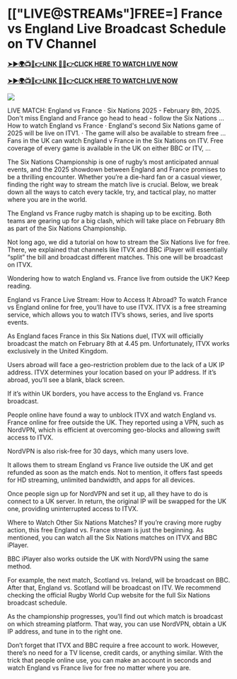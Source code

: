 # [["LIVE@STREAMs"]FREE=] France vs England Live Broadcast Schedule on TV Channel


**[➤►🌍📺📱👉LINK 🔴✅👉CLICK HERE TO WATCH LIVE NOW](https://mr-juniior.blogspot.com/2025/02/rug.html)**

**[➤►🌍📺📱👉LINK 🔴✅👉CLICK HERE TO WATCH LIVE NOW](https://mr-juniior.blogspot.com/2025/02/rug.html)**

[![](https://blogger.googleusercontent.com/img/b/R29vZ2xl/AVvXsEjNiOWRB3jdxsmxMRD7jkwKxsaZ5Nw2w9r6Zl7pWcRY1oy3VaREp6oLXa2h4xZACO5Iaq12YPaUzOslPrTv3cSH90fA94u6k0FPqczaYVL02SZ-uErMPKyOt3VgLVu3lfXsPoj3_QMNJSLTP8W1c_ErsgFSkrV-QHKnkHkKLMOTWljjQyTwK_kePi0JC4s/w520-h293/Rugby%20Image.gif)](https://mr-juniior.blogspot.com/2025/02/rug.html)

 LIVE MATCH: England vs France · Six Nations 2025 - February 8th, 2025. Don't miss England and France go head to head - follow the Six Nations ... How to watch England vs France · England's second Six Nations game of 2025 will be live on ITV1. · The game will also be available to stream free ... Fans in the UK can watch England v France in the Six Nations on ITV. Free coverage of every game is available in the UK on either BBC or ITV, ...

 The Six Nations Championship is one of rugby’s most anticipated annual events, and the 2025 showdown between England and France promises to be a thrilling encounter. Whether you’re a die-hard fan or a casual viewer, finding the right way to stream the match live is crucial. Below, we break down all the ways to catch every tackle, try, and tactical play, no matter where you are in the world.

The England vs France rugby match is shaping up to be exciting. Both teams are gearing up for a big clash, which will take place on February 8th as part of the Six Nations Championship.

Not long ago, we did a tutorial on how to stream the Six Nations live for free. There, we explained that channels like ITVX and BBC iPlayer will essentially “split” the bill and broadcast different matches. This one will be broadcast on ITVX.

Wondering how to watch England vs. France live from outside the UK? Keep reading.

England vs France Live Stream: How to Access It Abroad?
To watch France vs England online for free, you’ll have to use ITVX. ITVX is a free streaming service, which allows you to watch ITV’s shows, series, and live sports events.

As England faces France in this Six Nations duel, ITVX will officially broadcast the match on February 8th at 4.45 pm. Unfortunately, ITVX works exclusively in the United Kingdom.

Users abroad will face a geo-restriction problem due to the lack of a UK IP address. ITVX determines your location based on your IP address. If it’s abroad, you’ll see a blank, black screen.

If it’s within UK borders, you have access to the England vs. France broadcast.

People online have found a way to unblock ITVX and watch England vs. France online for free outside the UK. They reported using a VPN, such as NordVPN, which is efficient at overcoming geo-blocks and allowing swift access to ITVX.

NordVPN is also risk-free for 30 days, which many users love.

It allows them to stream England vs France live outside the UK and get refunded as soon as the match ends. Not to mention, it offers fast speeds for HD streaming, unlimited bandwidth, and apps for all devices.

Once people sign up for NordVPN and set it up, all they have to do is connect to a UK server. In return, the original IP will be swapped for the UK one, providing uninterrupted access to ITVX.

Where to Watch Other Six Nations Matches?
If you’re craving more rugby action, this free England vs. France stream is just the beginning. As mentioned, you can watch all the Six Nations matches on ITVX and BBC iPlayer.

BBC iPlayer also works outside the UK with NordVPN using the same method.

For example, the next match, Scotland vs. Ireland, will be broadcast on BBC. After that, England vs. Scotland will be broadcast on ITV. We recommend checking the official Rugby World Cup website for the full Six Nations broadcast schedule.

As the championship progresses, you’ll find out which match is broadcast on which streaming platform. That way, you can use NordVPN, obtain a UK IP address, and tune in to the right one.

Don’t forget that ITVX and BBC require a free account to work. However, there’s no need for a TV license, credit cards, or anything similar. With the trick that people online use, you can make an account in seconds and watch England vs France live for free no matter where you are.
